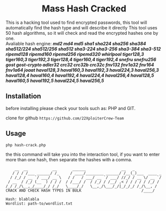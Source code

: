 <h1 align="center">Mass Hash Cracked</h1>

This is a hacking tool used to find encrypted passwords, this tool will automatically find the hash type and will describe it directly
This tool uses 50 hash algorithms, so it will check and read the encrypted hashes one by one. <br/>
Avaliable hash engine: ***md2 md4 md5 sha1 sha224 sha256 sha384 sha512/224 sha512/256 sha512 sha3-224 sha3-256 sha3-384 sha3-512 ripemd128 ripemd160 ripemd256 ripemd320 whirlpool tiger128,3 tiger160,3 tiger192,3 tiger128,4 tiger160,4 tiger192,4 snefru snefru256 gost gost-crypto adler32 crc32 crc32b crc32c fnv132 fnv1a32 fnv164 fnv1a64 joaat haval128,3 haval160,3 haval192,3 haval224,3 haval256,3 haval128,4 haval160,4 haval192,4 haval224,4 haval256,4 haval128,5 haval160,5 haval192,5 haval224,5 haval256,5***

## Installation

before installing please check your tools such as: PHP and GIT.

clone for github
``` https://github.com/22XploiterCrew-Team ```

## Usage

```php hash-crack.php```

the this command will take you into the interaction tool, if you want to enter more than one hash, then separate the hashes with a comma.

```
    __  __           __       ______                __   _            
   / / / /___ ______/ /_     / ____/________ ______/ /__(_)___  ____ _
  / /_/ / __ `/ ___/ __ \   / /   / ___/ __ `/ ___/ //_/ / __ \/ __ `/
 / __  / /_/ (__  ) / / /  / /___/ /  / /_/ / /__/ ,< / / / / / /_/ / 
/_/ /_/\__,_/____/_/ /_/   \____/_/   \__,_/\___/_/|_/_/_/ /_/\__, /  
CRACK AND CHECK HASH TYPES IN BULK                           /____/   

Hash: blablabla
Wordlist: path-to/wordlist.txt
```
